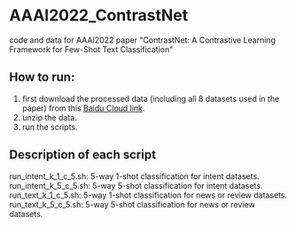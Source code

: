 # AAAI2022_ContrastNet
code and data for AAAI2022 paper "ContrastNet: A Contrastive Learning Framework for Few-Shot Text Classification"

## How to run:

1. first download the processed data (including all 8 datasets used in the paper) from this [Baidu Cloud link](https://pan.baidu.com/s/1KLrBw7c6xMd3KcTa-jNo0g).
2. unzip the data.
3. run the scripts.

## Description of each script

run_intent_k_1_c_5.sh: 5-way 1-shot classification for intent datasets.
run_intent_k_5_c_5.sh: 5-way 5-shot classification for intent datasets.
run_text_k_1_c_5.sh: 5-way 1-shot classification for news or review datasets.
run_text_k_5_c_5.sh: 5-way 5-shot classification for news or review datasets.
